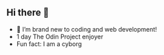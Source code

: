 ## Hi there 👋


- 🌱 I’m brand new to coding and web development!
- 1 day The Odin Project enjoyer
- Fun fact: I am a cyborg

